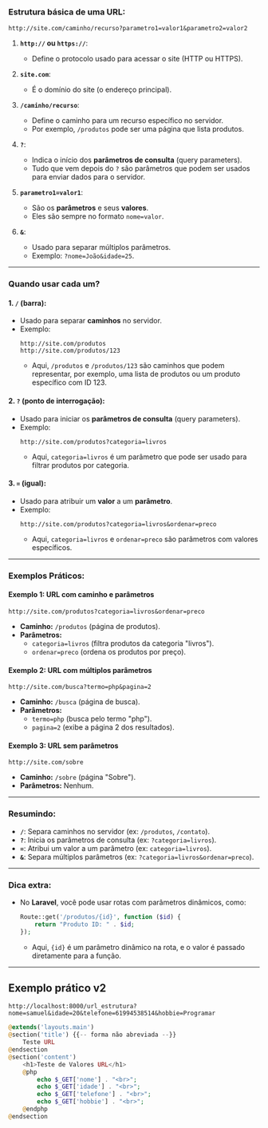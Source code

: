 ### **Estrutura básica de uma URL:**
```
http://site.com/caminho/recurso?parametro1=valor1&parametro2=valor2
```

1. **`http://` ou `https://`**:
   - Define o protocolo usado para acessar o site (HTTP ou HTTPS).

2. **`site.com`**:
   - É o domínio do site (o endereço principal).

3. **`/caminho/recurso`**:
   - Define o caminho para um recurso específico no servidor.
   - Por exemplo, `/produtos` pode ser uma página que lista produtos.

4. **`?`**:
   - Indica o início dos **parâmetros de consulta** (query parameters).
   - Tudo que vem depois do `?` são parâmetros que podem ser usados para enviar dados para o servidor.

5. **`parametro1=valor1`**:
   - São os **parâmetros** e seus **valores**.
   - Eles são sempre no formato `nome=valor`.

6. **`&`**:
   - Usado para separar múltiplos parâmetros.
   - Exemplo: `?nome=João&idade=25`.

---

### **Quando usar cada um?**

#### 1. **`/` (barra)**:
- Usado para separar **caminhos** no servidor.
- Exemplo:
  ```
  http://site.com/produtos
  http://site.com/produtos/123
  ```
  - Aqui, `/produtos` e `/produtos/123` são caminhos que podem representar, por exemplo, uma lista de produtos ou um produto específico com ID 123.

#### 2. **`?` (ponto de interrogação)**:
- Usado para iniciar os **parâmetros de consulta** (query parameters).
- Exemplo:
  ```
  http://site.com/produtos?categoria=livros
  ```
  - Aqui, `categoria=livros` é um parâmetro que pode ser usado para filtrar produtos por categoria.

#### 3. **`=` (igual)**:
- Usado para atribuir um **valor** a um **parâmetro**.
- Exemplo:
  ```
  http://site.com/produtos?categoria=livros&ordenar=preco
  ```
  - Aqui, `categoria=livros` e `ordenar=preco` são parâmetros com valores específicos.

---

### **Exemplos Práticos:**

#### Exemplo 1: URL com caminho e parâmetros
```
http://site.com/produtos?categoria=livros&ordenar=preco
```
- **Caminho:** `/produtos` (página de produtos).
- **Parâmetros:**
  - `categoria=livros` (filtra produtos da categoria "livros").
  - `ordenar=preco` (ordena os produtos por preço).

#### Exemplo 2: URL com múltiplos parâmetros
```
http://site.com/busca?termo=php&pagina=2
```
- **Caminho:** `/busca` (página de busca).
- **Parâmetros:**
  - `termo=php` (busca pelo termo "php").
  - `pagina=2` (exibe a página 2 dos resultados).

#### Exemplo 3: URL sem parâmetros
```
http://site.com/sobre
```
- **Caminho:** `/sobre` (página "Sobre").
- **Parâmetros:** Nenhum.

---

### **Resumindo:**
- **`/`**: Separa caminhos no servidor (ex: `/produtos`, `/contato`).
- **`?`**: Inicia os parâmetros de consulta (ex: `?categoria=livros`).
- **`=`**: Atribui um valor a um parâmetro (ex: `categoria=livros`).
- **`&`**: Separa múltiplos parâmetros (ex: `?categoria=livros&ordenar=preco`).

---

### **Dica extra:**
- No **Laravel**, você pode usar rotas com parâmetros dinâmicos, como:
  ```php
  Route::get('/produtos/{id}', function ($id) {
      return "Produto ID: " . $id;
  });
  ```
  - Aqui, `{id}` é um parâmetro dinâmico na rota, e o valor é passado diretamente para a função.

---
## Exemplo prático v2
```
http://localhost:8000/url_estrutura?nome=samuel&idade=20&telefone=61994538514&hobbie=Programar
```

```php
@extends('layouts.main')
@section('title') {{-- forma não abreviada --}}
	Teste URL
@endsection
@section('content')
	<h1>Teste de Valores URL</h1>
	@php
		echo $_GET['nome'] . "<br>";
		echo $_GET['idade'] . "<br>";
		echo $_GET['telefone'] . "<br>";
		echo $_GET['hobbie'] . "<br>";
	@endphp
@endsection
```